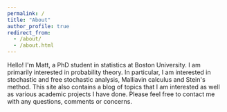 ```yaml
---
permalink: /
title: "About"
author_profile: true
redirect_from: 
  - /about/
  - /about.html
---
```


Hello! I'm Matt, a PhD student in statistics at Boston University. I am primarily interested in probability theory. In particular, I am interested in stochastic and free stochastic analysis, Malliavin calculus and Stein's method. This site also contains a blog of topics that I am interested as well as various academic projects I have done. Please feel free to contact me with any questions, comments or concerns.


